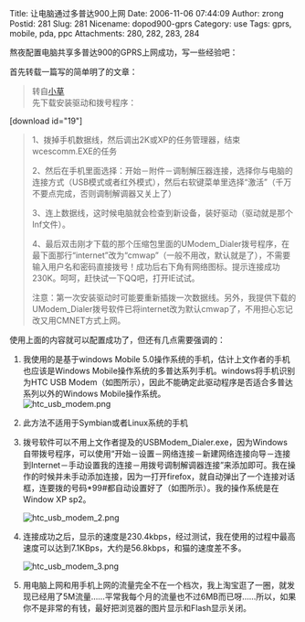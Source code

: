 Title: 让电脑通过多普达900上网
Date: 2006-11-06 07:44:09
Author: zrong
Postid: 281
Slug: 281
Nicename: dopod900-gprs
Category: use
Tags: gprs, mobile, pda, ppc
Attachments: 280, 282, 283, 284

熬夜配置电脑共享多普达900的GPRS上网成功，写一些经验吧：

首先转载一篇写的简单明了的文章：

> 转自[小草](http://www.cnblogs.com/liubiqu/archive/2006/07/11/447765.html)  
>  先下载安装驱动和拨号程序：  

[download id="19"]

>  1、拨掉手机数据线，然后调出2K或XP的任务管理器，结束wcescomm.EXE的任务  
>
> 2、然后在手机里面选择：开始－附件－调制解压器连接，选择你与电脑的连接方式（USB模式或者红外模式），然后右软键菜单里选择“激活”（千万不要点完成，否则调制解调器又关上了）  
>
> 3、连上数据线，这时候电脑就会检查到新设备，装好驱动（驱动就是那个Inf文件）。  
>
> 4、最后双击刚才下载的那个压缩包里面的UModem\_Dialer拨号程序，在最下面那行“internet”改为“cmwap”（一般不用改，默认就是了），不需要输入用户名和密码直接拨号！成功后右下角有网络图标。提示连接成功230K。呵呵，赶快试一下QQ吧，打开IE试试。
>
> 注意：第一次安装驱动时可能要重新插拨一次数据线。另外，我提供下载的UModem\_Dialer拨号软件已将internet改为默认cmwap了，不用担心忘记改又用CMNET方式上网。

使用上面的内容就可以配置成功了，但还有几点需要强调的：<!--more-->

1.  我使用的是基于windows Mobile
    5.0操作系统的手机，估计上文作者的手机也应该是Windows
    Mobile操作系统的多普达系列手机。windows将手机识别为HTC USB
    Modem（如图所示），因此不能确定此驱动程序是否适合多普达系列以外的Windows
    Mobile操作系统。  
    ![htc\_usb\_modem.png](/wp-content/uploads/2006/11/htc_usb_modem.png)
2.  此方法不适用于Symbian或者Linux系统的手机
3.  拨号软件可以不用上文作者提及的USBModem\_Dialer.exe，因为Windows
    自带拨号程序，可以使用“开始－设置－网络连接－新建网络连接向导－连接到Internet－手动设置我的连接－用拨号调制解调器连接”来添加即可。我在操作的时候并未手动添加连接，因为一打开firefox，就自动弹出了一个连接对话框，连要拨的号码\*99\#都自动设置好了（如图所示）。我的操作系统是在Window
    XP sp2。  

    ![htc\_usb\_modem\_2.png](/wp-content/uploads/2006/11/htc_usb_modem_2.png)
4.  连接成功之后，显示的速度是230.4kbps，经过测试，我在使用的过程中最高速度可以达到7.1KBps，大约是56.8kbps，和猫的速度差不多。  

    ![htc\_usb\_modem\_3.png](/wp-content/uploads/2006/11/htc_usb_modem_3.png)
5.  用电脑上网和用手机上网的流量完全不在一个档次，我上淘宝逛了一圈，就发现已经用了5M流量……平常我每个月的流量也不过6MB而已呀……所以，如果你不是非常的有钱，最好把浏览器的图片显示和Flash显示关闭。

